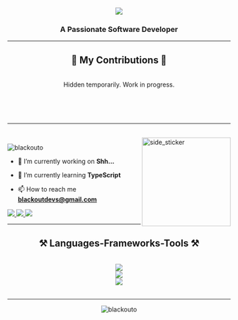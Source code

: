 <!--Type Animation-->
<h1 align="center">
    <img src="https://readme-typing-svg.herokuapp.com/?font=Righteous&size=35&center=true&vCenter=true&width=500&height=70&duration=4000&lines=Hi+There!+👋;+I'm+BlackoutDevs!;" />
</h1>

<h3 align="center">A Passionate Software Developer</h3>

<!--Snake-->
<hr/>
<div align="center">
  <h2>🐍 My Contributions 🐍</h2>
  <br>
  Hidden temporarily. Work in progress.
<!--   <img alt="snake eating contributions" src="https://raw.githubusercontent.com/blackoutO/blackouto/output/github-contribution-grid-snake.svg" /> -->
  
  <br/><br/><br/>
</div>

<hr/>
<br>
<!--Graph-->
<img align="right" width=200px height=200px alt="side_sticker" src="https://media.giphy.com/media/TEnXkcsHrP4YedChhA/giphy.gif" />

<p align="left"> <img src="https://komarev.com/ghpvc/?username=blackouto&label=Profile%20views&color=0e75b6&style=flat" alt="blackouto" /> </p>

- 🔭 I’m currently working on **Shh...**

- 🌱 I’m currently learning **TypeScript**

- 📫 How to reach me **blackoutdevs@gmail.com**

<div align="left"> 
  <a href="mailto:blackoutdevs@gmail.com">
    <img src="https://img.shields.io/badge/Gmail-333333?style=for-the-badge&logo=gmail&logoColor=red" />
  </a>
  <a href="https://linkedin.com/in/" target="_blank">
    <img src="https://img.shields.io/badge/LinkedIn-0077B5?style=for-the-badge&logo=linkedin&logoColor=white" target="_blank" />
  </a>
  <a href="https://github.com/BlackoutO" target="_blank">
     <img src="https://img.shields.io/badge/Portfolio-FF5722?style=for-the-badge&logo=todoist&logoColor=white" target="_blank" /> <!-- sqlite, safari, google-chrome are other good icon options -->
  </a>
</div>

<hr>
<h2 align="center">⚒️ Languages-Frameworks-Tools ⚒️</h2>
<br/>
<div align="center">
    <img src="https://skillicons.dev/icons?i=html,css,vscode,git,github,figma" /><br>
    <img src="https://skillicons.dev/icons?i=java,python,c,javascript,typescript" /><br>
    <img src="https://skillicons.dev/icons?i=react,nextjs,electron,tailwindcss" /><br>
</div>

<br/>
<hr/>

<div align="center">
    <p><img align="center" src="https://github-readme-stats.vercel.app/api/top-langs?username=blackouto&show_icons=true&locale=en&layout=compact" alt="blackouto" /></p>
</div>


